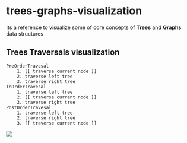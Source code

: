 # trees-graphs-visualization
Its a reference to visualize some of core concepts of **Trees** and **Graphs** data structures  


## Trees Traversals visualization  
	PreOrderTravesal
		1. [[ traverse current node ]]
		2. traverse left tree
		3. traverse right tree
	InOrderTravesal
		1. traverse left tree
		2. [[ traverse current node ]]
		3. traverse right tree
	PostOrderTravesal
		1. traverse left tree
		2. traverse right tree
		3. [[ traverse current node ]]

<img src="https://github.com/ahmednabil88/trees-graphs-visualize/blob/master/Trees%20Traversals/Pre-In-Post%20Traversal.gif" >




